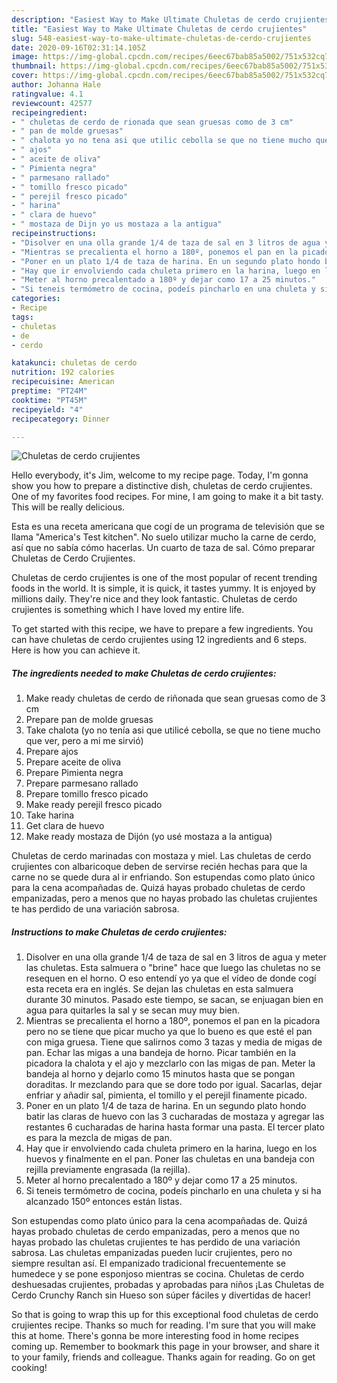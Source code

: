 ```yaml
---
description: "Easiest Way to Make Ultimate Chuletas de cerdo crujientes"
title: "Easiest Way to Make Ultimate Chuletas de cerdo crujientes"
slug: 548-easiest-way-to-make-ultimate-chuletas-de-cerdo-crujientes
date: 2020-09-16T02:31:14.105Z
image: https://img-global.cpcdn.com/recipes/6eec67bab85a5002/751x532cq70/chuletas-de-cerdo-crujientes-foto-principal.jpg
thumbnail: https://img-global.cpcdn.com/recipes/6eec67bab85a5002/751x532cq70/chuletas-de-cerdo-crujientes-foto-principal.jpg
cover: https://img-global.cpcdn.com/recipes/6eec67bab85a5002/751x532cq70/chuletas-de-cerdo-crujientes-foto-principal.jpg
author: Johanna Hale
ratingvalue: 4.1
reviewcount: 42577
recipeingredient:
- " chuletas de cerdo de rionada que sean gruesas como de 3 cm"
- " pan de molde gruesas"
- " chalota yo no tena asi que utilic cebolla se que no tiene mucho que ver pero a mi me sirvi"
- " ajos"
- " aceite de oliva"
- " Pimienta negra"
- " parmesano rallado"
- " tomillo fresco picado"
- " perejil fresco picado"
- " harina"
- " clara de huevo"
- " mostaza de Dijn yo us mostaza a la antigua"
recipeinstructions:
- "Disolver en una olla grande 1/4 de taza de sal en 3 litros de agua y meter las chuletas. Esta salmuera o &#34;brine&#34; hace que luego las chuletas no se resequen en el horno. O eso entendí yo ya que el vídeo de donde cogí esta receta era en inglés. Se dejan las chuletas en esta salmuera durante 30 minutos. Pasado este tiempo, se sacan, se enjuagan bien en agua para quitarles la sal y se secan muy muy bien."
- "Mientras se precalienta el horno a 180º, ponemos el pan en la picadora pero no se tiene que picar mucho ya que lo bueno es que esté el pan con miga gruesa. Tiene que salirnos como 3 tazas y media de migas de pan. Echar las migas a una bandeja de horno. Picar también en la picadora la chalota y el ajo y mezclarlo con las migas de pan. Meter la bandeja al horno y dejarlo como 15 minutos hasta que se pongan doraditas. Ir mezclando para que se dore todo por igual. Sacarlas, dejar enfriar y añadir sal, pimienta, el tomillo y el perejil finamente picado."
- "Poner en un plato 1/4 de taza de harina. En un segundo plato hondo batir las claras de huevo con las 3 cucharadas de mostaza y agregar las restantes 6 cucharadas de harina hasta formar una pasta. El tercer plato es para la mezcla de migas de pan."
- "Hay que ir envolviendo cada chuleta primero en la harina, luego en los huevos y finalmente en el pan. Poner las chuletas en una bandeja con rejilla previamente engrasada (la rejilla)."
- "Meter al horno precalentado a 180º y dejar como 17 a 25 minutos."
- "Si teneis termómetro de cocina, podeís pincharlo en una chuleta y si ha alcanzado 150º entonces están listas."
categories:
- Recipe
tags:
- chuletas
- de
- cerdo

katakunci: chuletas de cerdo 
nutrition: 192 calories
recipecuisine: American
preptime: "PT24M"
cooktime: "PT45M"
recipeyield: "4"
recipecategory: Dinner

---
```



![Chuletas de cerdo crujientes](https://img-global.cpcdn.com/recipes/6eec67bab85a5002/751x532cq70/chuletas-de-cerdo-crujientes-foto-principal.jpg)

Hello everybody, it's Jim, welcome to my recipe page. Today, I'm gonna show you how to prepare a distinctive dish, chuletas de cerdo crujientes. One of my favorites food recipes. For mine, I am going to make it a bit tasty. This will be really delicious.

Esta es una receta americana que cogí de un programa de televisión que se llama &#34;America&#39;s Test kitchen&#34;. No suelo utilizar mucho la carne de cerdo, así que no sabía cómo hacerlas. Un cuarto de taza de sal. Cómo preparar Chuletas de Cerdo Crujientes.

Chuletas de cerdo crujientes is one of the most popular of recent trending foods in the world. It is simple, it is quick, it tastes yummy. It is enjoyed by millions daily. They're nice and they look fantastic. Chuletas de cerdo crujientes is something which I have loved my entire life.


To get started with this recipe, we have to prepare a few ingredients. You can have chuletas de cerdo crujientes using 12 ingredients and 6 steps. Here is how you can achieve it.

<!--inarticleads1-->

##### The ingredients needed to make Chuletas de cerdo crujientes:

1. Make ready  chuletas de cerdo de riñonada que sean gruesas como de 3 cm
1. Prepare  pan de molde gruesas
1. Take  chalota (yo no tenía asi que utilicé cebolla, se que no tiene mucho que ver, pero a mi me sirvió)
1. Prepare  ajos
1. Prepare  aceite de oliva
1. Prepare  Pimienta negra
1. Prepare  parmesano rallado
1. Prepare  tomillo fresco picado
1. Make ready  perejil fresco picado
1. Take  harina
1. Get  clara de huevo
1. Make ready  mostaza de Dijón (yo usé mostaza a la antigua)


Chuletas de cerdo marinadas con mostaza y miel. Las chuletas de cerdo crujientes con albaricoque deben de servirse recién hechas para que la carne no se quede dura al ir enfriando. Son estupendas como plato único para la cena acompañadas de. Quizá hayas probado chuletas de cerdo empanizadas, pero a menos que no hayas probado las chuletas crujientes te has perdido de una variación sabrosa. 

<!--inarticleads2-->

##### Instructions to make Chuletas de cerdo crujientes:

1. Disolver en una olla grande 1/4 de taza de sal en 3 litros de agua y meter las chuletas. Esta salmuera o &#34;brine&#34; hace que luego las chuletas no se resequen en el horno. O eso entendí yo ya que el vídeo de donde cogí esta receta era en inglés. Se dejan las chuletas en esta salmuera durante 30 minutos. Pasado este tiempo, se sacan, se enjuagan bien en agua para quitarles la sal y se secan muy muy bien.
1. Mientras se precalienta el horno a 180º, ponemos el pan en la picadora pero no se tiene que picar mucho ya que lo bueno es que esté el pan con miga gruesa. Tiene que salirnos como 3 tazas y media de migas de pan. Echar las migas a una bandeja de horno. Picar también en la picadora la chalota y el ajo y mezclarlo con las migas de pan. Meter la bandeja al horno y dejarlo como 15 minutos hasta que se pongan doraditas. Ir mezclando para que se dore todo por igual. Sacarlas, dejar enfriar y añadir sal, pimienta, el tomillo y el perejil finamente picado.
1. Poner en un plato 1/4 de taza de harina. En un segundo plato hondo batir las claras de huevo con las 3 cucharadas de mostaza y agregar las restantes 6 cucharadas de harina hasta formar una pasta. El tercer plato es para la mezcla de migas de pan.
1. Hay que ir envolviendo cada chuleta primero en la harina, luego en los huevos y finalmente en el pan. Poner las chuletas en una bandeja con rejilla previamente engrasada (la rejilla).
1. Meter al horno precalentado a 180º y dejar como 17 a 25 minutos.
1. Si teneis termómetro de cocina, podeís pincharlo en una chuleta y si ha alcanzado 150º entonces están listas.


Son estupendas como plato único para la cena acompañadas de. Quizá hayas probado chuletas de cerdo empanizadas, pero a menos que no hayas probado las chuletas crujientes te has perdido de una variación sabrosa. Las chuletas empanizadas pueden lucir crujientes, pero no siempre resultan así. El empanizado tradicional frecuentemente se humedece y se pone esponjoso mientras se cocina. Chuletas de cerdo deshuesadas crujientes, probadas y aprobadas para niños ¡Las Chuletas de Cerdo Crunchy Ranch sin Hueso son súper fáciles y divertidas de hacer! 

So that is going to wrap this up for this exceptional food chuletas de cerdo crujientes recipe. Thanks so much for reading. I'm sure that you will make this at home. There's gonna be more interesting food in home recipes coming up. Remember to bookmark this page in your browser, and share it to your family, friends and colleague. Thanks again for reading. Go on get cooking!
